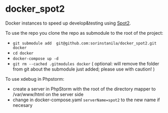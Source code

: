 # docker_spot2
Docker instances to speed up develop&amp;testing  using [Spot2](https://github.com/vlucas/spot2). 

To use the repo you clone the repo as submodule to the root of the project:

- `git submodule add  git@github.com:sorinstanila/docker_spot2.git docker`
- `cd docker`
- `docker-compose up -d`
- `git rm --cached .gitmodules docker` ( optional: will remove the folder from git about the submodule just added; please use with caution! )

To use xdebug in Phpstorm:
- create a server in PhpStorm with the root of the directory mapper to /var/www/html on the server side
- change in docker-compose.yaml `serverName=spot2` to the new name if necesary
